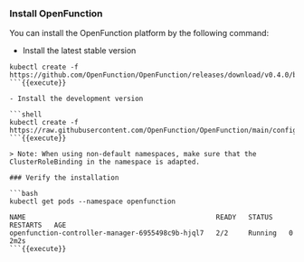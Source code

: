 ### Install OpenFunction

You can install the OpenFunction platform by the following command:

- Install the latest stable version

```shell
kubectl create -f https://github.com/OpenFunction/OpenFunction/releases/download/v0.4.0/bundle.yaml
```{{execute}}

- Install the development version

```shell
kubectl create -f https://raw.githubusercontent.com/OpenFunction/OpenFunction/main/config/bundle.yaml
```{{execute}}

> Note: When using non-default namespaces, make sure that the ClusterRoleBinding in the namespace is adapted.

### Verify the installation

```bash
kubectl get pods --namespace openfunction

NAME                                               READY   STATUS    RESTARTS   AGE
openfunction-controller-manager-6955498c9b-hjql7   2/2     Running   0         2m2s
```{{execute}}